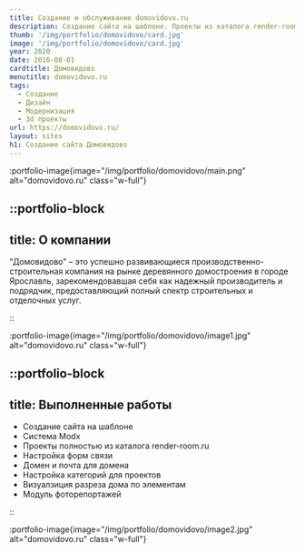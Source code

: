 ```yaml
---
title: Создание и обслуживание domovidovo.ru
description: Создание сайта на шаблоне. Проекты из каталога render-room.ru.
thumb: '/img/portfolio/domovidovo/card.jpg'
image: '/img/portfolio/domovidovo/card.jpg'
year: 2020
date: 2016-08-01
cardtitle: Домовидово
menutitle: domovidovo.ru
tags:
  - Создание
  - Дизайн
  - Модернизация
  - 3d проекты
url: https://domovidovo.ru/
layout: sites
h1: Создание сайта Домовидово
---
```



:portfolio-image{image="/img/portfolio/domovidovo/main.png" alt="domovidovo.ru" class="w-full"}

::portfolio-block
---
title: О компании
---
"Домовидово" – это успешно развивающиеся производственно-строительная компания на рынке деревянного домостроения в
городе Ярославль, зарекомендовавшая себя как надежный производитель и подрядчик, предоставляющий полный спектр
строительных и отделочных услуг.

::

:portfolio-image{image="/img/portfolio/domovidovo/image1.jpg" alt="domovidovo.ru" class="w-full"}

::portfolio-block
---
title: Выполненные работы
---

- Создание сайта на шаблоне
- Система Modx
- Проекты полностью из каталога render-room.ru
- Настройка форм связи
- Домен и почта для домена
- Настройка категорий для проектов
- Визуалзиция разреза дома по элементам
- Модуль фоторепортажей

::

:portfolio-image{image="/img/portfolio/domovidovo/image2.jpg" alt="domovidovo.ru" class="w-full"}